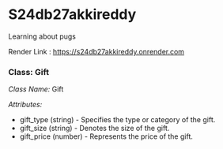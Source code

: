 # S24db27akkireddy
Learning about pugs

Render Link : https://s24db27akkireddy.onrender.com

### Class: Gift

*Class Name:* Gift

*Attributes:* 
- gift_type (string) - Specifies the type or category of the gift.
- gift_size (string) - Denotes the size of the gift.
- gift_price (number) - Represents the price of the gift.

